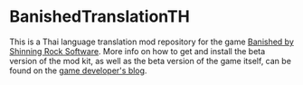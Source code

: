 BanishedTranslationTH
=====================

This is a Thai language translation mod repository for the game [Banished by Shinning Rock Software](http://www.shiningrocksoftware.com/).
More info on how to get and install the beta version of the mod kit, as well as the beta version of the game itself, can be found on the [game developer's blog](http://www.shiningrocksoftware.com/2014-08-26-mod-kit-beta/).
